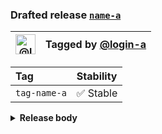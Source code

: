 ### Drafted release [`name-a`][release-url]

| [<img alt="@login-a" src="https://avatars.githubusercontent.com/u/123456" width="32">][tagger-url] | Tagged by [@login-a][tagger-url] |
| -------------------------------------------------------------------------------------------------- | -------------------------------- |

| Tag          | Stability |
| :----------- | :-------- |
| `tag-name-a` | ✅ Stable  |

<details><summary><strong>Release body</strong></summary>

This is a _release_ 🎉

</details>

[release-url]: https://github.com/owner-a/repo-a/releases/tag/release-a

[tagger-url]: https://github.com/login-a
